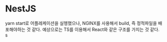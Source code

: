 # NestJS

yarn start로 어플레케이션을 실헹했으나, NGINX를 사용해서 build, 즉 정적파일을 배포해야하는 것 같다. 
예상으로는 TS를 이용해서 React와 같은 구조를 가지는 것 같다. s